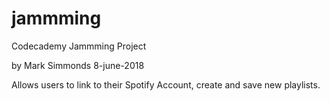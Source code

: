 # jammming
Codecademy Jammming Project

by Mark Simmonds 8-june-2018

Allows users to link to their Spotify Account, create and save new playlists.
